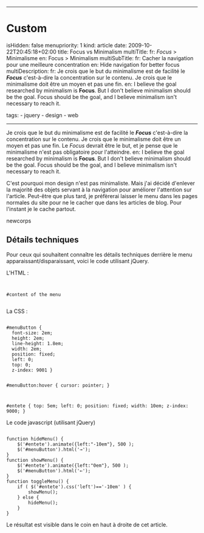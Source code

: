 -----

# Custom 
isHidden:       false
menupriority:   1
kind:           article
date:           2009-10-22T20:45:18+02:00
title: Focus vs Minimalism
multiTitle: 
    fr: <em>Focus</em> &gt; Minimalisme
    en: Focus &gt; Minimalism
multiSubTitle:
    fr: Cacher la navigation pour une meilleure concentration
    en: Hide navigation for better focus
multiDescription:
    fr: Je crois que le but du minimalisme est de facilité le <em><strong>Focus</strong></em> c'est-à-dire la concentration sur le contenu.   Je crois que le minimalisme doit être un moyen et pas une fin.
    en: I believe the goal researched by minimalism is <strong>Focus</strong>.  But I don't believe minimalism should be the goal. Focus should be the goal, and I believe minimalism isn't necessary to reach it.

tags:
    - jquery
    - design
    - web

-----

 Je crois que le but du minimalisme est de facilité le <em><strong>Focus</strong></em> c'est-à-dire la concentration sur le contenu.   Je crois que le minimalisme doit être un moyen et pas une fin. Le <em>Focus</em> devrait être le but, et je pense que le minimalisme n'est pas obligatoire pour l'atteindre.
en: I believe the goal researched by minimalism is <strong>Focus</strong>.  But I don't believe minimalism should be the goal. Focus should be the goal, and I believe minimalism isn't necessary to reach it.


C'est pourquoi mon design n'est pas minimaliste. Mais j'ai décidé d'enlever la majorité des objets servant à la navigation pour améliorer l'attention sur l'article. Peut-être que plus tard, je préfèrerai laisser le menu dans les pages normales du site pour ne le cacher que dans les articles de blog.
Pour l'instant je le cache partout.


newcorps

## Détails techniques


Pour ceux qui souhaitent connaître les détails techniques derrière le menu apparaissant/disparaissant, voici le code utilisant jQuery.


L'HTML : 

<div>
<code class="html">
<div id="menuButton"></div>
<div id="entete">#content of the menu</div>
</code>
</div>

La CSS : 

<div><code class="css">
#menuButton {
  font-size: 2em;
  height: 2em;
  line-height: 1.8em;
  width: 2em;
  position: fixed;
  left: 0;
  top: 0; 
  z-index: 9001 }

#menuButton:hover {
  cursor: pointer; }

#entete {
  top: 5em;
  left: 0;
  position: fixed;
  width: 10em;
  z-index: 9000; }
</code>
</div>

Le code javascript (utilisant jQuery)

<div>
<code class="javascript">
function hideMenu() {
    $('#entete').animate({left:"-10em"}, 500 );
    $('#menuButton').html('&rarr;');
}
function showMenu() {
    $('#entete').animate({left:"0em"}, 500 );
    $('#menuButton').html('&larr;');
}
function toggleMenu() {
    if ( $('#entete').css('left')=='-10em' ) {
        showMenu();
    } else {
        hideMenu();
    }
}
</code>
</div>


Le résultat est visible dans le coin en haut à droite de cet article. 
